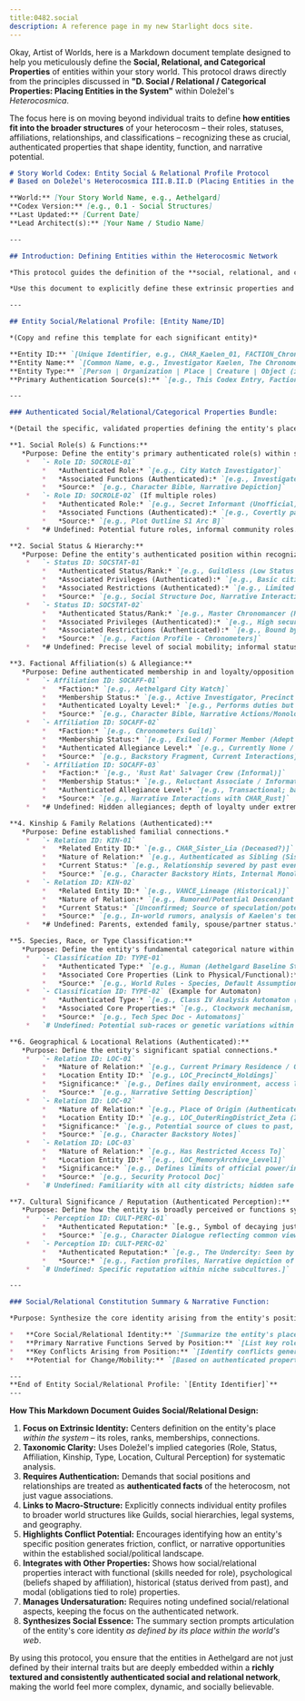 ```yaml
---
title:0482.social
description: A reference page in my new Starlight docs site.
---
```

Okay, Artist of Worlds, here is a Markdown document template designed to help you meticulously define the **Social, Relational, and Categorical Properties** of entities within your story world. This protocol draws directly from the principles discussed in **"D. Social / Relational / Categorical Properties: Placing Entities in the System"** within Doležel's *Heterocosmica*.

The focus here is on moving beyond individual traits to define **how entities fit into the broader structures** of your heterocosm – their roles, statuses, affiliations, relationships, and classifications – recognizing these as crucial, authenticated properties that shape identity, function, and narrative potential.

```markdown
# Story World Codex: Entity Social & Relational Profile Protocol
# Based on Doležel's Heterocosmica III.B.II.D (Placing Entities in the System)

**World:** [Your Story World Name, e.g., Aethelgard]
**Codex Version:** [e.g., 0.1 - Social Structures]
**Last Updated:** [Current Date]
**Lead Architect(s):** [Your Name / Studio Name]

---

## Introduction: Defining Entities within the Heterocosmic Network

*This protocol guides the definition of the **social, relational, and categorical properties** of entities within the [Your Story World Name] heterocosm. Following Doležel's framework, an entity's identity and function are significantly constituted by its **authenticated position within the world's established social, political, familial, cultural, and taxonomic systems**.*

*Use this document to explicitly define these extrinsic properties and connections for key entities. Focus on **authentication**: list only roles, statuses, affiliations, relationships, and classifications considered 'true' or factual *for this world*, citing the source. These properties link individual entities to the macro-level structure and drive social dynamics.*

---

## Entity Social/Relational Profile: [Entity Name/ID]

*(Copy and refine this template for each significant entity)*

**Entity ID:** `[Unique Identifier, e.g., CHAR_Kaelen_01, FACTION_ChronometersGuild, LOC_Undercity]`
**Entity Name:** `[Common Name, e.g., Investigator Kaelen, The Chronometers Guild, The Rusting Undercity]`
**Entity Type:** `[Person | Organization | Place | Creature | Object (if socially significant) | Other]`
**Primary Authentication Source(s):** `[e.g., This Codex Entry, Faction Bible, Location Profile, Narrative Descriptions]`

---

### Authenticated Social/Relational/Categorical Properties Bundle:

*(Detail the specific, validated properties defining the entity's place in the world system.)*

**1. Social Role(s) & Functions:**
   *Purpose: Define the entity's primary authenticated role(s) within societal or organizational structures.*
    *   `- Role ID: SOCROLE-01`
        *   *Authenticated Role:* `[e.g., City Watch Investigator]`
        *   *Associated Functions (Authenticated):* `[e.g., Investigates anomalies/crimes, makes arrests (limited authority), files reports, patrols assigned sector.]`
        *   *Source:* `[e.g., Character Bible, Narrative Depiction]`
    *   `- Role ID: SOCROLE-02` (If multiple roles)
        *   *Authenticated Role:* `[e.g., Secret Informant (Unofficial)]`
        *   *Associated Functions (Authenticated):* `[e.g., Covertly passes information between Undercity and specific Surface contacts.]`
        *   *Source:* `[e.g., Plot Outline S1 Arc B]`
    *   *# Undefined: Potential future roles, informal community roles.*

**2. Social Status & Hierarchy:**
   *Purpose: Define the entity's authenticated position within recognized social strata.*
    *   `- Status ID: SOCSTAT-01`
        *   *Authenticated Status/Rank:* `[e.g., Guildless (Low Status on Surface)]`
        *   *Associated Privileges (Authenticated):* `[e.g., Basic citizen rights, access to public spaces.]`
        *   *Associated Restrictions (Authenticated):* `[e.g., Limited access to Guild resources/locations, subject to Guild member authority in some contexts, social prejudice.]`
        *   *Source:* `[e.g., Social Structure Doc, Narrative Interactions]`
    *   `- Status ID: SOCSTAT-02`
        *   *Authenticated Status/Rank:* `[e.g., Master Chronomancer (High Status within Guild)]`
        *   *Associated Privileges (Authenticated):* `[e.g., High security clearance, command authority within Guild, access to rare Dust/tech, social deference.]`
        *   *Associated Restrictions (Authenticated):* `[e.g., Bound by strict Guild secrecy/ethics codes, high level of scrutiny/responsibility.]`
        *   *Source:* `[e.g., Faction Profile - Chronometers]`
    *   *# Undefined: Precise level of social mobility; informal status within subcultures.*

**3. Factional Affiliation(s) & Allegiance:**
   *Purpose: Define authenticated membership in and loyalty/opposition to key groups.*
    *   `- Affiliation ID: SOCAFF-01`
        *   *Faction:* `[e.g., Aethelgard City Watch]`
        *   *Membership Status:* `[e.g., Active Investigator, Precinct 4]`
        *   *Authenticated Loyalty Level:* `[e.g., Performs duties but maintains professional cynicism; loyalty primarily to justice ideal, not necessarily hierarchy.]`
        *   *Source:* `[e.g., Character Bible, Narrative Actions/Monologue]`
    *   `- Affiliation ID: SOCAFF-02`
        *   *Faction:* `[e.g., Chronometers Guild]`
        *   *Membership Status:* `[e.g., Exiled / Former Member (Adept Rank)]` (Historical Property Link)
        *   *Authenticated Allegiance Level:* `[e.g., Currently None / Antagonistic (due to perceived past wrongs?).]`
        *   *Source:* `[e.g., Backstory Fragment, Current Interactions]`
    *   `- Affiliation ID: SOCAFF-03`
        *   *Faction:* `[e.g., 'Rust Rat' Salvager Crew (Informal)]`
        *   *Membership Status:* `[e.g., Reluctant Associate / Information Broker]`
        *   *Authenticated Allegiance Level:* `[e.g., Transactional; based on mutual benefit and limited trust.]`
        *   *Source:* `[e.g., Narrative Interactions with CHAR_Rust]`
    *   *# Undefined: Hidden allegiances; depth of loyalty under extreme pressure.*

**4. Kinship & Family Relations (Authenticated):**
   *Purpose: Define established familial connections.*
    *   `- Relation ID: KIN-01`
        *   *Related Entity ID:* `[e.g., CHAR_Sister_Lia (Deceased?)]`
        *   *Nature of Relation:* `[e.g., Authenticated as Sibling (Sister).]`
        *   *Current Status:* `[e.g., Relationship severed by past event (details unauthenticated); Strong motivating factor (search for truth about her fate).]`
        *   *Source:* `[e.g., Character Backstory Hints, Internal Monologue]`
    *   `- Relation ID: KIN-02`
        *   *Related Entity ID:* `[e.g., VANCE_Lineage (Historical)]`
        *   *Nature of Relation:* `[e.g., Rumored/Potential Descendant of HIST_Figure_ArtificerVance.]`
        *   *Current Status:* `[Unconfirmed; Source of speculation/potential plot relevance.]`
        *   *Source:* `[e.g., In-world rumors, analysis of Kaelen's temporal sensitivity]`
    *   *# Undefined: Parents, extended family, spouse/partner status.*

**5. Species, Race, or Type Classification:**
   *Purpose: Define the entity's fundamental categorical nature within the world's taxonomy.*
    *   `- Classification ID: TYPE-01`
        *   *Authenticated Type:* `[e.g., Human (Aethelgard Baseline Strain)]`
        *   *Associated Core Properties (Link to Physical/Functional):* `[e.g., Standard human biology subject to world physics, susceptible to Temporal Sickness, baseline senses.]`
        *   *Source:* `[e.g., World Rules - Species, Default Assumption]`
    *   `- Classification ID: TYPE-02` (Example for Automaton)
        *   *Authenticated Type:* `[e.g., Class IV Analysis Automaton (Gearwright Origin)]`
        *   *Associated Core Properties:* `[e.g., Clockwork mechanism, Chrono-Dust core dependency, specific data processing functions, property status.]`
        *   *Source:* `[e.g., Tech Spec Doc - Automatons]`
    *   `# Undefined: Potential sub-races or genetic variations within humans; full classification system for Aberrations.`

**6. Geographical & Locational Relations (Authenticated):**
   *Purpose: Define the entity's significant spatial connections.*
    *   `- Relation ID: LOC-01`
        *   *Nature of Relation:* `[e.g., Current Primary Residence / Operational Base]`
        *   *Location Entity ID:* `[e.g., LOC_Precinct4_Holdings]`
        *   *Significance:* `[e.g., Defines daily environment, access limitations, exposure to specific local conditions.]`
        *   *Source:* `[e.g., Narrative Setting Description]`
    *   `- Relation ID: LOC-02`
        *   *Nature of Relation:* `[e.g., Place of Origin (Authenticated/Rumored)]`
        *   *Location Entity ID:* `[e.g., LOC_OuterRingDistrict_Zeta (Implied based on early fragmented memories)]`
        *   *Significance:* `[e.g., Potential source of clues to past, shapes initial worldview/skills (if memory recovered).]`
        *   *Source:* `[e.g., Character Backstory Notes]`
    *   `- Relation ID: LOC-03`
        *   *Nature of Relation:* `[e.g., Has Restricted Access To]`
        *   *Location Entity ID:* `[e.g., LOC_MemoryArchive_Level1]`
        *   *Significance:* `[e.g., Defines limits of official power/investigation.]`
        *   *Source:* `[e.g., Security Protocol Doc]`
    *   `# Undefined: Familiarity with all city districts; hidden safe houses.`

**7. Cultural Significance / Reputation (Authenticated Perception):**
   *Purpose: Define how the entity is broadly perceived or functions symbolically within the world's culture(s).*
    *   `- Perception ID: CULT-PERC-01`
        *   *Authenticated Reputation:* `[e.g., Symbol of decaying justice system (among cynics); Embodiment of Guild efficiency (among loyalists); Dangerous rogue element (among authorities).]` (Note: These are *authenticated perceptions*, not necessarily objective truth)
        *   *Source:* `[e.g., Character Dialogue reflecting common views, Narrator summarizing reputation]`
    *   `- Perception ID: CULT-PERC-02`
        *   *Authenticated Reputation:* `[e.g., The Undercity: Seen by Surface as place of chaos, disease, and monsters; Seen by inhabitants as place of freedom, community, and survival.]` (Contrasting authenticated viewpoints)
        *   *Source:* `[e.g., Faction profiles, Narrative depiction of attitudes]`
    *   `# Undefined: Specific reputation within niche subcultures.]`

---

### Social/Relational Constitution Summary & Narrative Function:

*Purpose: Synthesize the core identity arising from the entity's position within the world's networks.*

*   **Core Social/Relational Identity:** `[Summarize the entity's place based on its most defining affiliations, statuses, and relationships. e.g., Kaelen is constituted socially as an outsider navigating multiple conflicting systems: nominally an agent of Surface Order (City Watch - Low Status), but alienated from Guild power structures (Guildless, Exiled History Hint), forcing reliance on precarious alliances within the Undercity (Relation: Rust) that violate his official role (Deontic Conflict). His unknown lineage (Kinship Mystery) further isolates him while potentially linking him to the world's deepest secrets.]`
*   **Primary Narrative Functions Served by Position:** `[List key roles enabled/created by this positioning. e.g., Bridge between Surface and Undercity; Natural investigator of systemic corruption; Embodiment of social friction; Character whose personal quest (identity) intersects with world mysteries (legacy).]`
*   **Key Conflicts Arising from Position:** `[Identify conflicts generated *by* the entity's social/relational properties. e.g., Kaelen: Duty vs. Necessity (Watch vs. Undercity methods); Isolation vs. Need for Allies. Chronometers Guild: Conflict with other Guilds over authenticated control/resources.]`
*   **Potential for Change/Mobility:** `[Based on authenticated properties and world rules, what potential exists for change in status, affiliation, or key relationships? e.g., Can Kaelen regain Guild status? Can Undercity achieve political recognition? Is social mobility generally possible in Aethelgard?]`

---
**End of Entity Social/Relational Profile: `[Entity Identifier]`**
---
```

**How This Markdown Document Guides Social/Relational Design:**

1.  **Focus on Extrinsic Identity:** Centers definition on the entity's place *within the system* – its roles, ranks, memberships, connections.
2.  **Taxonomic Clarity:** Uses Doležel's implied categories (Role, Status, Affiliation, Kinship, Type, Location, Cultural Perception) for systematic analysis.
3.  **Requires Authentication:** Demands that social positions and relationships are treated as **authenticated facts** of the heterocosm, not just vague associations.
4.  **Links to Macro-Structure:** Explicitly connects individual entity profiles to broader world structures like Guilds, social hierarchies, legal systems, and geography.
5.  **Highlights Conflict Potential:** Encourages identifying how an entity's specific position generates friction, conflict, or narrative opportunities within the established social/political landscape.
6.  **Integrates with Other Properties:** Shows how social/relational properties interact with functional (skills needed for role), psychological (beliefs shaped by affiliation), historical (status derived from past), and modal (obligations tied to role) properties.
7.  **Manages Undersaturation:** Requires noting undefined social/relational aspects, keeping the focus on the authenticated network.
8.  **Synthesizes Social Essence:** The summary section prompts articulation of the entity's core identity *as defined by its place within the world's web*.

By using this protocol, you ensure that the entities in Aethelgard are not just defined by their internal traits but are deeply embedded within a **richly textured and consistently authenticated social and relational network**, making the world feel more complex, dynamic, and socially believable.